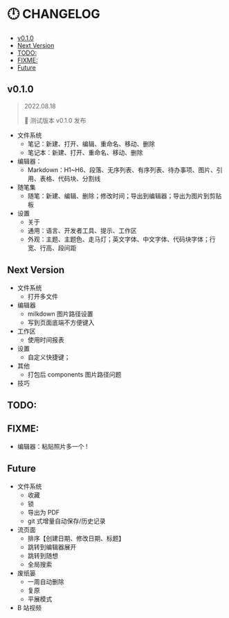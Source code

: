# 🕛 CHANGELOG

- [v0.1.0](#v010)
- [Next Version](#next-version)
- [TODO:](#todo)
- [FIXME:](#fixme)
- [Future](#future)

## v0.1.0

> 2022.08.18
>
> 🎉 测试版本 v0.1.0 发布

- 文件系统
  - 笔记：新建、打开、编辑、重命名、移动、删除
  - 笔记本：新建、打开、重命名、移动、删除
- 编辑器：
  - Markdown：H1~H6、段落、无序列表、有序列表、待办事项、图片、引用、表格、代码块、分割线
- 随笔集
  - 随笔：新建、编辑、删除；修改时间；导出到编辑器；导出为图片到剪贴板
- 设置
  - 关于
  - 通用：语言、开发者工具、提示、工作区
  - 外观：主题、主题色、走马灯；英文字体、中文字体、代码块字体；行宽、行高、段间距

## Next Version

- 文件系统
  - 打开多文件
- 编辑器
  - milkdown 图片路径设置
  - 写到页面底端不方便键入
- 工作区
  - 使用时间报表
- 设置
  - 自定义快捷键；
- 其他
  - 打包后 components 图片路径问题
- 技巧

## TODO:

## FIXME:

- 编辑器：粘贴照片多一个 !

## Future

- 文件系统
  - 收藏
  - 锁
  - 导出为 PDF
  - git 式增量自动保存/历史记录
- 流页面
  - 排序【创建日期、修改日期、标题】
  - 跳转到编辑器展开
  - 跳转到随想
  - 全局搜索
- 废纸篓
  - 一周自动删除
  - 复原
  - 平展模式
- B 站视频
